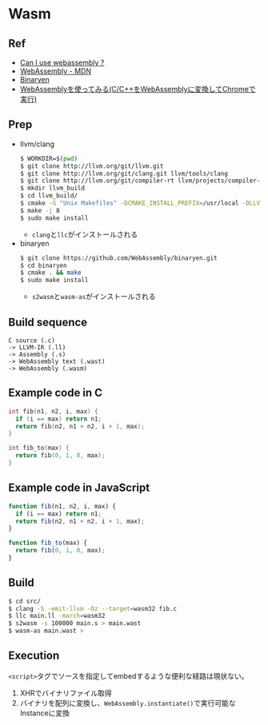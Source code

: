 # Wasm

## Ref

- [Can I use webassembly ?](http://caniuse.com/#search=webassembly)
- [WebAssembly - MDN](https://developer.mozilla.org/en-US/docs/Web/JavaScript/Reference/Global_Objects/WebAssembly)
- [Binaryen](https://github.com/WebAssembly/binaryen)
- [WebAssemblyを使ってみる(C/C++をWebAssemblyに変換してChromeで実行)](http://qiita.com/Hiroki_M/items/89975a9e8205ced3603f)

## Prep

- llvm/clang
  ```sh
  $ WORKDIR=$(pwd)
  $ git clone http://llvm.org/git/llvm.git
  $ git clone http://llvm.org/git/clang.git llvm/tools/clang
  $ git clone http://llvm.org/git/compiler-rt llvm/projects/compiler-rt
  $ mkdir llvm_build
  $ cd llvm_build/
  $ cmake -G "Unix Makefiles" -DCMAKE_INSTALL_PREFIX=/usr/local -DLLVM_EXPERIMENTAL_TARGETS_TO_BUILD=WebAssembly "$WORKDIR/llvm"
  $ make -j 8
  $ sudo make install
  ```
    - `clang`と`llc`がインストールされる
- binaryen
  ```sh
  $ git clone https://github.com/WebAssembly/binaryen.git
  $ cd binaryen
  $ cmake . && make
  $ sudo make install
  ```
    - `s2wasm`と`wasm-as`がインストールされる

## Build sequence

```
C source (.c)
-> LLVM-IR (.ll)
-> Assembly (.s)
-> WebAssembly text (.wast)
-> WebAssembly (.wasm)
```

## Example code in C

```c
int fib(n1, n2, i, max) {
  if (i == max) return n1;
  return fib(n2, n1 + n2, i + 1, max);
}

int fib_to(max) {
  return fib(0, 1, 0, max);
}
```

## Example code in JavaScript

```js
function fib(n1, n2, i, max) {
  if (i == max) return n1;
  return fib(n2, n1 + n2, i + 1, max);
}

function fib_to(max) {
  return fib(0, 1, 0, max);
}
```

## Build

```sh
$ cd src/
$ clang -S -emit-llvm -Oz --target=wasm32 fib.c
$ llc main.ll -march=wasm32
$ s2wasm -s 100000 main.s > main.wast
$ wasm-as main.wast >
```

## Execution

`<script>`タグでソースを指定してembedするような便利な経路は現状ない。

1. XHRでバイナリファイル取得
2. バイナリを配列に変換し、`WebAssembly.instantiate()`で実行可能なInstanceに変換
